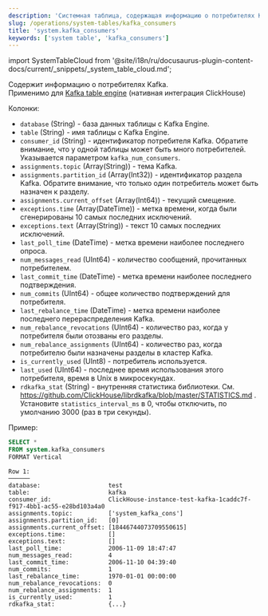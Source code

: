 ```yaml
---
description: 'Системная таблица, содержащая информацию о потребителях Kafka.'
slug: /operations/system-tables/kafka_consumers
title: 'system.kafka_consumers'
keywords: ['system table', 'kafka_consumers']
---
```

import SystemTableCloud from '@site/i18n/ru/docusaurus-plugin-content-docs/current/_snippets/_system_table_cloud.md';

<SystemTableCloud/>

Содержит информацию о потребителях Kafka.  
Применимо для [Kafka table engine](../../engines/table-engines/integrations/kafka) (нативная интеграция ClickHouse)

Колонки:

- `database` (String) - база данных таблицы с Kafka Engine.
- `table` (String) - имя таблицы с Kafka Engine.
- `consumer_id` (String) - идентификатор потребителя Kafka. Обратите внимание, что у одной таблицы может быть много потребителей. Указывается параметром `kafka_num_consumers`.
- `assignments.topic` (Array(String)) - тема Kafka.
- `assignments.partition_id` (Array(Int32)) - идентификатор раздела Kafka. Обратите внимание, что только один потребитель может быть назначен к разделу.
- `assignments.current_offset` (Array(Int64)) - текущий смещение.
- `exceptions.time` (Array(DateTime)) - метка времени, когда были сгенерированы 10 самых последних исключений.
- `exceptions.text` (Array(String)) - текст 10 самых последних исключений.
- `last_poll_time` (DateTime) - метка времени наиболее последнего опроса.
- `num_messages_read` (UInt64) - количество сообщений, прочитанных потребителем.
- `last_commit_time` (DateTime) - метка времени наиболее последнего подтверждения.
- `num_commits` (UInt64) - общее количество подтверждений для потребителя.
- `last_rebalance_time` (DateTime) - метка времени наиболее последнего перераспределения Kafka.
- `num_rebalance_revocations` (UInt64) - количество раз, когда у потребителя были отозваны его разделы.
- `num_rebalance_assignments` (UInt64) - количество раз, когда потребителю были назначены разделы в кластер Kafka.
- `is_currently_used` (UInt8) - потребитель используется.
- `last_used` (UInt64) - последнее время использования этого потребителя, время в Unix в микросекундах.
- `rdkafka_stat` (String) - внутренняя статистика библиотеки. См. https://github.com/ClickHouse/librdkafka/blob/master/STATISTICS.md . Установите `statistics_interval_ms` в 0, чтобы отключить, по умолчанию 3000 (раз в три секунды).

Пример:

``` sql
SELECT *
FROM system.kafka_consumers
FORMAT Vertical
```

``` text
Row 1:
──────
database:                   test
table:                      kafka
consumer_id:                ClickHouse-instance-test-kafka-1caddc7f-f917-4bb1-ac55-e28bd103a4a0
assignments.topic:          ['system_kafka_cons']
assignments.partition_id:   [0]
assignments.current_offset: [18446744073709550615]
exceptions.time:            []
exceptions.text:            []
last_poll_time:             2006-11-09 18:47:47
num_messages_read:          4
last_commit_time:           2006-11-10 04:39:40
num_commits:                1
last_rebalance_time:        1970-01-01 00:00:00
num_rebalance_revocations:  0
num_rebalance_assignments:  1
is_currently_used:          1
rdkafka_stat:               {...}

```
